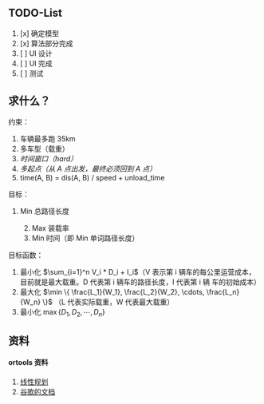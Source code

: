 ## TODO-List

1. [x] 确定模型
2. [x] 算法部分完成
3. [ ] UI 设计
4. [ ] UI 完成
5. [ ] 测试





## 求什么？

约束：

1. 车辆最多跑 35km
2. 多车型（载重）
3. *时间窗口（hard）*
4. *多起点（从 A 点出发，最终必须回到 A 点）*
5. time(A, B) = dis(A, B) / speed + unload_time

目标：

1. Min 总路径长度

 	2. Max 装载率
 	3. Min 时间（即 Min 单词路径长度）

目标函数：

1. 最小化 $\sum_{i=1}^n V_i * D_i + I_i$（V 表示第 i 辆车的每公里运营成本，目前就是最大载重。D 代表第 i 辆车的路径长度，I 代表第 i 辆 车的初始成本）
2. 最大化 $\min \{ \frac{L_1}{W_1}, \frac{L_2}{W_2}, \cdots, \frac{L_n}{W_n} \}$ （L 代表实际载重，W 代表最大载重）
3. 最小化 $\max \{ D_1, D_2, \cdots, D_n \}$





## 资料

#### ortools 资料

1. [线性规划](https://zhuanlan.zhihu.com/p/55496624)
2. [谷歌的文档](https://developers.google.com/optimization/routing)



​	